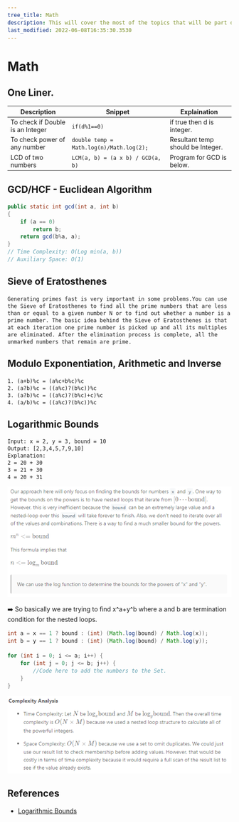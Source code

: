 ```yaml
---
tree_title: Math
description: This will cover the most of the topics that will be part of the Math.
last_modified: 2022-06-08T16:35:30.3530
---
```


# Math

## One Liner.

| Description                      | Snippet                                             | Explaination                      |
| -------------------------------- | --------------------------------------------------- | --------------------------------- |
| To check if Double is an Integer | <code>if(d%1==0)</code>                             | if true then d is integer.        |
| To check power of any number     | <code>double temp = Math.log(n)/Math.log(2);</code> | Resultant temp should be Integer. |
| LCD of two numbers               | <code>LCM(a, b) = (a x b) / GCD(a, b)</code>        | Program for GCD is below.         |

## GCD/HCF - Euclidean Algorithm

```java showLineNumbers
public static int gcd(int a, int b)
{
    if (a == 0)
        return b;
    return gcd(b%a, a);
}
// Time Complexity: O(Log min(a, b))  
// Auxiliary Space: O(1)
```

## Sieve of Eratosthenes

```
Generating primes fast is very important in some problems.You can use the Sieve of Eratosthenes to find all the prime numbers that are less than or equal to a given number N or to find out whether a number is a prime number. The basic idea behind the Sieve of Eratosthenes is that at each iteration one prime number is picked up and all its multiples are eliminated. After the elimination process is complete, all the unmarked numbers that remain are prime.

```

## Modulo Exponentiation, Arithmetic and Inverse

```
1. (a+b)%c = (a%c+b%c)%c 
2. (a?b)%c = ((a%c)?(b%c))%c 
3. (a?b)%c = ((a%c)?(b%c)+c)%c 
4. (a/b)%c = ((a%c)?(b%c))%c 

```

## Logarithmic Bounds

    Input: x = 2, y = 3, bound = 10
    Output: [2,3,4,5,7,9,10]
    Explanation:
    2 = 20 + 30
    3 = 21 + 30
    4 = 20 + 31

![Logarithmic Bounds BorderRadius8](_img/math/2022-06-18-10-40-09.png)

➡️ So basically we are trying to find x^a+y^b where a and b are termination condition for the nested loops.

```java showLineNumbers
int a = x == 1 ? bound : (int) (Math.log(bound) / Math.log(x));
int b = y == 1 ? bound : (int) (Math.log(bound) / Math.log(y));

for (int i = 0; i <= a; i++) {
    for (int j = 0; j <= b; j++) {
        //Code here to add the numbers to the Set.
    }
}
```

![Complexity Analysis BorderRadius8](_img/math/2022-06-18-10-44-05.png)

## References

<ul>
<li>
<a href="https://leetcode.com/problems/powerful-integers/">Logarithmic Bounds</a>
</li>
</ul>
